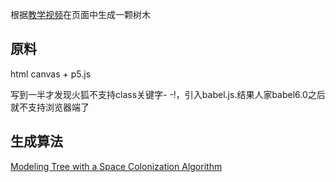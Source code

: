根据[教学视频](https://www.youtube.com/watch?v=kKT0v3qhIQY)在页面中生成一颗树木

## 原料

html canvas + p5.js

写到一半才发现火狐不支持class关键字- -!，引入babel.js.结果人家babel6.0之后就不支持浏览器端了

## 生成算法

[Modeling Tree with a Space Colonization Algorithm](http://algorithmicbotany.org/papers/colonization.egwnp2007.pdf)

